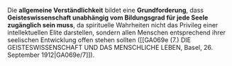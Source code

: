 
Die **allgemeine Verständlichkeit** bildet eine **Grundforderung**, dass **Geisteswissenschaft unabhängig vom Bildungsgrad für jede Seele zugänglich sein muss**, da spirituelle Wahrheiten nicht das Privileg einer intellektuellen Elite darstellen, sondern allen Menschen entsprechend ihrer seelischen Entwicklung offen stehen sollten ([[GA069e (7.) DIE GEISTESWISSENSCHAFT UND DAS MENSCHLICHE LEBEN, Basel, 26. September 1912|GA069e/7]]).
